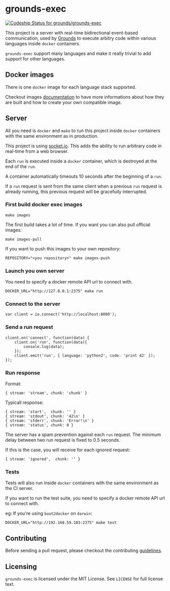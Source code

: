 # grounds-exec
[ ![Codeship Status for grounds/grounds-exec](https://codeship.io/projects/8bd7b600-2357-0132-4e4e-7e9ae55fd39f/status?branch=master)](https://codeship.io/projects/36679)

This project is a server with real-time bidirectional event-based communication, 
used by [Grounds](http://beta.42grounds.io) to execute arbitry code within various
languages inside `docker` containers.

`grounds-exec` support many languages and make it really trivial to add support
for other languages.

## Docker images

There is one `docker` image for each language stack supported.

Checkout images
[documentation](/docs/IMAGES.md)
to have more informations about how they are built and how to create your own
compatible image.

## Server

All you need is `docker` and `make` to run this project inside
`docker` containers with the same environment as in production.

This project is using [socket.io](http://socket.io). This adds the ability 
to run arbitrary code in real-time from a web browser.

Each `run` is executed inside a `docker` container, which is destroyed at the end
of the `run`.

A container automatically timeouts 10 seconds after the beginning of a `run`.

If a `run` request is sent from the same client when a previous `run` request is
already running, this previous request will be gracefully interrupted.

### First build docker exec images

    make images
    
The first build takes a lot of time. If you want you can also pull official images:

    make images-pull
    
If you want to push this images to your own repository:
    
    REPOSITORY="<you repository>" make images-push
    
### Launch you own server

You need to specify a docker remote API url to connect with.

    DOCKER_URL="http://127.0.0.1:2375" make run

### Connect to the server

    var client = io.connect('http://localhost:8080');

### Send a run request

    client.on('connect', function(data) {
        client.on('run', function(data){
            console.log(data);
        });
        client.emit('run', { language: 'python2', code: 'print 42' });
    });
    
### Run response

Format:

    { stream: 'stream', chunk: 'chunk' }
    
Typicall response:

    { stream: 'start',  chunk: '' }
    { stream: 'stdout', chunk: '42\n' }
    { stream: 'stderr', chunk: 'Error!\n' }
    { stream: 'status', chunk: 0 }

The server has a spam prevention against each `run` request. The minimum 
delay between two run request is fixed to 0.5 seconds.

If this is the case, you will receive for each ignored request:

    { stream: 'ignored',  chunk: '' }

### Tests

Tests will also run inside `docker` containers with the same environment
as the CI server.

If you want to run the test suite, you need to specify a docker remote API url
to connect with.

eg: If you're using `boot2docker` on `darwin`:

    DOCKER_URL="http://192.168.59.103:2375" make test

## Contributing

Before sending a pull request, please checkout the contributing
[guidelines](/docs/CONTRIBUTING.md).

## Licensing

`grounds-exec` is licensed under the MIT License. See `LICENSE` for full license
text.
